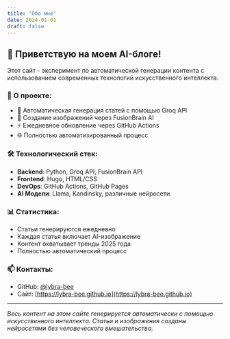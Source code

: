 ```yaml
---
title: "Обо мне"
date: 2024-01-01
draft: false
---
```


## 👋 Приветствую на моем AI-блоге!

Этот сайт - эксперимент по автоматической генерации контента с использованием современных технологий искусственного интеллекта.

### 🚀 О проекте:
- 🤖 Автоматическая генерация статей с помощью Groq API
- 🎨 Создание изображений через FusionBrain AI
- ⚡ Ежедневное обновление через GitHub Actions
- 🌐 Полностью автоматизированный процесс

### 🛠️ Технологический стек:
- **Backend**: Python, Groq API, FusionBrain API
- **Frontend**: Hugo, HTML/CSS
- **DevOps**: GitHub Actions, GitHub Pages
- **AI Модели**: Llama, Kandinsky, различные нейросети

### 📊 Статистика:
- Статьи генерируются ежедневно
- Каждая статья включает AI-изображение
- Контент охватывает тренды 2025 года
- Полностью автоматический процесс

### 📫 Контакты:
- GitHub: [@lybra-bee](https://github.com/lybra-bee)
- Сайт: [https://lybra-bee.github.io](https://lybra-bee.github.io)

---

*Весь контент на этом сайте генерируется автоматически с помощью искусственного интеллекта. Статьи и изображения созданы нейросетями без человеческого вмешательства.*
